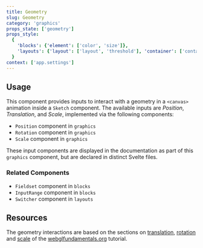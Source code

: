 ```yaml
---
title: Geometry
slug: Geometry
category: 'graphics'
props_state: ['geometry']
props_style:
  {
    'blocks': {'element': ['color', 'size']},
    'layouts': {'layout': ['layout', 'threshold'], 'container': ['container', 'size']},
  }
context: ['app.settings']
---
```


## Usage

This component provides inputs to interact with a geometry in a `<canvas>` animation inside a `Sketch` component.
The available inputs are _Position_, _Translation_, and _Scale_, implemented via the following components:

- `Position` component in `graphics`
- `Rotation` component in `graphics`
- `Scale` component in `graphics`

These input components are displayed in the documentation as part of this `graphics` component, but are declared in distinct Svelte files.

### Related Components

- `Fieldset` component in `blocks`
- `InputRange` component in `blocks`
- `Switcher` component in `layouts`

## Resources

The geometry interactions are based on the sections
on [translation](https://webglfundamentals.org/webgl/lessons/webgl-2d-translation.html), [rotation](https://webglfundamentals.org/webgl/lessons/webgl-2d-rotation.html) and [scale](https://webglfundamentals.org/webgl/lessons/webgl-2d-scale.html) of the [webglfundamentals.org](https://webglfundamentals.org/) tutorial.
